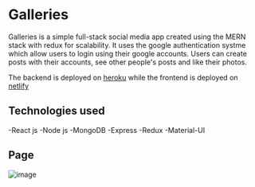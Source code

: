 # Galleries

Galleries is a simple full-stack social media app created using the MERN stack with redux for scalability. It uses the google authentication systme which allow users to login using their google accounts. Users can create posts with their accounts, see other people's posts and like their photos.

The backend is deployed on [heroku](https://budgetfacebook.herokuapp.com/) while the frontend is deployed on [netlify](https://galleries-1.netlify.app/)

## Technologies used
-React js
-Node js
-MongoDB
-Express
-Redux
-Material-UI

## Page
![image](https://user-images.githubusercontent.com/88194722/179682369-417a6e1f-038a-486d-b796-89bbc93952bb.png)


